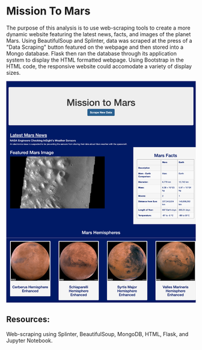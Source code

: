 # Mission To Mars

The purpose of this analysis is to use web-scraping tools to create a more dynamic website featuring the latest news, facts, and images of the planet Mars. Using BeautifulSoup and Splinter, data was scraped at the press of a "Data Scraping" button featured on the webpage and then stored into a Mongo database. Flask then ran the database through its application system to display the HTML formatted webpage. Using Bootstrap in the HTML code, the responsive website could accomodate a variety of display sizes.

<p align=center>
<img src="https://github.com/Shelka4444/Mission_To_Mars/blob/main/Images/Mars_website.png" alt="Mars Hemispheres" width=650>
</p>
  
## Resources:
Web-scraping using Splinter, BeautifulSoup, MongoDB, HTML, Flask, and Jupyter Notebook.
